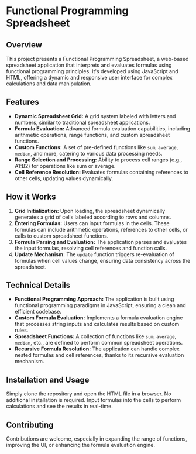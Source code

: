 # Functional Programming Spreadsheet

## Overview

This project presents a Functional Programming Spreadsheet, a web-based spreadsheet application that interprets and
evaluates formulas using functional programming principles. It's developed using JavaScript and HTML, offering a dynamic
and responsive user interface for complex calculations and data manipulation.

## Features

- **Dynamic Spreadsheet Grid:** A grid system labeled with letters and numbers, similar to traditional spreadsheet
  applications.
- **Formula Evaluation:** Advanced formula evaluation capabilities, including arithmetic operations, range functions,
  and custom spreadsheet functions.
- **Custom Functions:** A set of pre-defined functions like `sum`, `average`, `median`, and more, catering to various
  data processing needs.
- **Range Selection and Processing:** Ability to process cell ranges (e.g., A1:B2) for operations like sum or average.
- **Cell Reference Resolution:** Evaluates formulas containing references to other cells, updating values dynamically.

## How it Works

1. **Grid Initialization:** Upon loading, the spreadsheet dynamically generates a grid of cells labeled according to
   rows and columns.
2. **Entering Formulas:** Users can input formulas in the cells. These formulas can include arithmetic operations,
   references to other cells, or calls to custom spreadsheet functions.
3. **Formula Parsing and Evaluation:** The application parses and evaluates the input formulas, resolving cell
   references and function calls.
4. **Update Mechanism:** The `update` function triggers re-evaluation of formulas when cell values change, ensuring data
   consistency across the spreadsheet.

## Technical Details

- **Functional Programming Approach:** The application is built using functional programming paradigms in JavaScript,
  ensuring a clean and efficient codebase.
- **Custom Formula Evaluation:** Implements a formula evaluation engine that processes string inputs and calculates
  results based on custom rules.
- **Spreadsheet Functions:** A collection of functions like `sum`, `average`, `median`, etc., are defined to perform
  common spreadsheet operations.
- **Recursive Formula Resolution:** The application can handle complex nested formulas and cell references, thanks to
  its recursive evaluation mechanism.

## Installation and Usage

Simply clone the repository and open the HTML file in a browser. No additional installation is required. Input formulas
into the cells to perform calculations and see the results in real-time.

## Contributing

Contributions are welcome, especially in expanding the range of functions, improving the UI, or enhancing the formula
evaluation engine.
